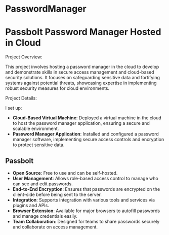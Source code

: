 # PasswordManager
# Passbolt Password Manager Hosted in Cloud

Project Overview:

This project involves hosting a password manager in the cloud to develop and demonstrate skills in secure access management and cloud-based security solutions. It focuses on safeguarding sensitive data and fortifying systems against potential threats, showcasing expertise in implementing robust security measures for cloud environments.

Project Details:

I set up:

- **Cloud-Based Virtual Machine**: Deployed a virtual machine in the cloud to host the password manager application, ensuring a secure and scalable environment.
- **Password Manager Application**: Installed and configured a password manager software, implementing secure access controls and encryption to protect sensitive data.

## Passbolt

- **Open Source**: Free to use and can be self-hosted.
- **User Management**: Allows role-based access control to manage who can see and edit passwords.
- **End-to-End Encryption**: Ensures that passwords are encrypted on the client-side before being sent to the server.
- **Integration**: Supports integration with various tools and services via plugins and APIs.
- **Browser Extension**: Available for major browsers to autofill passwords and manage credentials easily.
- **Team Collaboration**: Designed for teams to share passwords securely and collaborate on access management.

